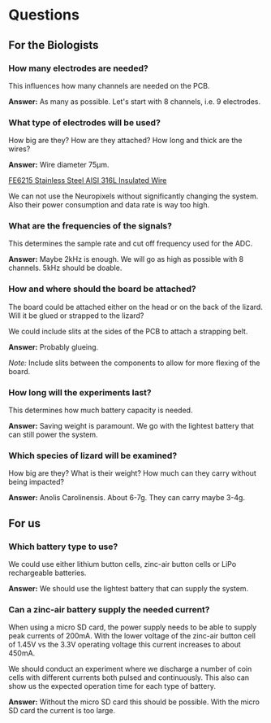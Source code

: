 # Questions

## For the Biologists

### How many electrodes are needed?

This influences how many channels are needed on the PCB.

**Answer:** As many as possible.
Let's start with 8 channels, i.e. 9 electrodes.

### What type of electrodes will be used?

How big are they?
How are they attached?
How long and thick are the wires?

**Answer:** Wire diameter 75µm.

[FE6215 Stainless Steel AISI 316L Insulated Wire](https://www.advent-rm.com/en-GB/Search?SearchTerm=FE6215)

We can not use the Neuropixels without significantly changing the system.
Also their power consumption and data rate is way too high.

### What are the frequencies of the signals?

This determines the sample rate and cut off frequency used for the ADC.

**Answer:** Maybe 2kHz is enough.
We will go as high as possible with 8 channels.
5kHz should be doable.

### How and where should the board be attached?

The board could be attached either on the head or on the back of the lizard.
Will it be glued or strapped to the lizard?

We could include slits at the sides of the PCB to attach a strapping belt.

**Answer:** Probably glueing.

*Note:* Include slits between the components to allow for more flexing of the board.

### How long will the experiments last?

This determines how much battery capacity is needed.

**Answer:** Saving weight is paramount.
We go with the lightest battery that can still power the system.

### Which species of lizard will be examined?

How big are they?
What is their weight?
How much can they carry without being impacted?

**Answer:** Anolis Carolinensis.
About 6-7g.
They can carry maybe 3-4g.

## For us

### Which battery type to use?

We could use either lithium button cells, zinc-air button cells or LiPo rechargeable batteries.

**Answer:** We should use the lightest battery that can supply the system.

### Can a zinc-air battery supply the needed current?

When using a micro SD card, the power supply needs to be able to supply peak currents of 200mA.
With the lower voltage of the zinc-air button cell of 1.45V vs the 3.3V operating voltage this current increases to about 450mA.

We should conduct an experiment where we discharge a number of coin cells with different currents both pulsed and continuously.
This also can show us the expected operation time for each type of battery.

**Answer:** Without the micro SD card this should be possible.
With the micro SD card the current is too large.
